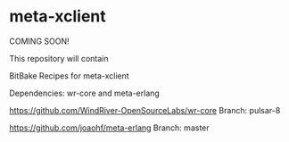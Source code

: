 # meta-xclient

COMING SOON!  

This repository will contain

BitBake Recipes for meta-xclient 

Dependencies: wr-core and meta-erlang

https://github.com/WindRiver-OpenSourceLabs/wr-core  Branch: pulsar-8

https://github.com/joaohf/meta-erlang  Branch: master
